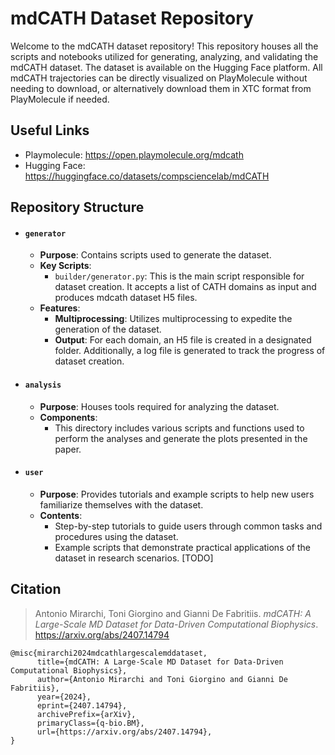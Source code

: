 # mdCATH Dataset Repository

Welcome to the mdCATH dataset repository! This repository houses all the scripts and notebooks utilized for generating, analyzing, and validating the mdCATH dataset. The dataset is available on the Hugging Face platform. All mdCATH trajectories can be directly visualized on PlayMolecule without needing to download, or alternatively download them in XTC format from PlayMolecule if needed.

## Useful Links
- Playmolecule: https://open.playmolecule.org/mdcath </br>
- Hugging Face: https://huggingface.co/datasets/compsciencelab/mdCATH

## Repository Structure

- #### `generator`
    - **Purpose**: Contains scripts used to generate the dataset.
    - **Key Scripts**:
        - `builder/generator.py`: This is the main script responsible for dataset creation. It accepts a list of CATH domains as input and produces mdcath dataset H5 files.
    - **Features**:
        - **Multiprocessing**: Utilizes multiprocessing to expedite the generation of the dataset.
        - **Output**: For each domain, an H5 file is created in a designated folder. Additionally, a log file is generated to track the progress of dataset creation.

- #### `analysis`
    - **Purpose**: Houses tools required for analyzing the dataset.
    - **Components**:
        - This directory includes various scripts and functions used to perform the analyses and generate the plots presented in the paper.

- #### `user`
    - **Purpose**: Provides tutorials and example scripts to help new users familiarize themselves with the dataset.
    - **Contents**:
        - Step-by-step tutorials to guide users through common tasks and procedures using the dataset.
        - Example scripts that demonstrate practical applications of the dataset in research scenarios. [TODO]

## Citation

> Antonio Mirarchi, Toni Giorgino and Gianni De Fabritiis. *mdCATH: A Large-Scale MD Dataset for Data-Driven Computational Biophysics*. https://arxiv.org/abs/2407.14794 

```
@misc{mirarchi2024mdcathlargescalemddataset,
      title={mdCATH: A Large-Scale MD Dataset for Data-Driven Computational Biophysics}, 
      author={Antonio Mirarchi and Toni Giorgino and Gianni De Fabritiis},
      year={2024},
      eprint={2407.14794},
      archivePrefix={arXiv},
      primaryClass={q-bio.BM},
      url={https://arxiv.org/abs/2407.14794}, 
}
```
